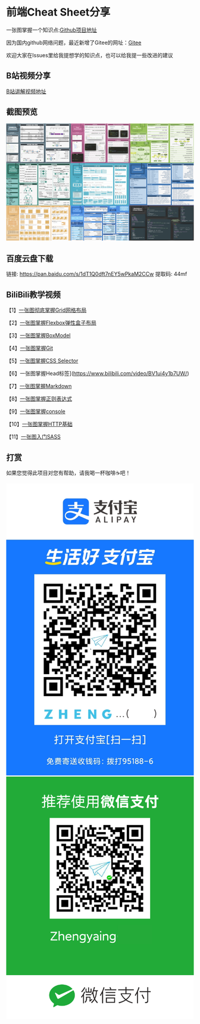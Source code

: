 # 前端Cheat Sheet分享

一张图掌握一个知识点:[Github项目地址](https://github.com/wangzhengya/cheatsheet)

因为国内github网络问题，最近新增了Gitee的网址：[Gitee](https://gitee.com/zhengyaing/cheatsheet)

欢迎大家在Issues里给我提想学的知识点，也可以给我提一些改进的建议

## B站视频分享

[B站讲解视频地址](https://space.bilibili.com/503792864)

## 截图预览

![预览](image/preview.png)

## 百度云盘下载

链接: https://pan.baidu.com/s/1dT1Q0dft7nEY5wPkaM2CCw 提取码: 44mf

## BiliBili教学视频

【1】[一张图彻底掌握Grid网格布局](https://www.bilibili.com/video/BV1jA411h7sy/)

【2】[一张图掌握Flexbox弹性盒子布局](https://www.bilibili.com/video/BV1K64y1u7eb/)

【3】[一张图掌握BoxModel](https://www.bilibili.com/video/BV1ni4y1t7jK/)

【4】[一张图掌握Git](https://www.bilibili.com/video/BV1AZ4y1x7Do/)

【5】[一张图掌握CSS Selector](https://www.bilibili.com/video/BV1kk4y1R78f)

【6】一张图掌握Head标签](https://www.bilibili.com/video/BV1ui4y1b7UW/)

【7】[一张图掌握Markdown](https://www.bilibili.com/video/BV1sz411z7qd/)

【8】[一张图掌握正则表达式](https://www.bilibili.com/video/BV1jT4y137qt/)

【9】[一张图掌握console](https://www.bilibili.com/video/BV1oz4y1R7yu/)

【10】[一张图掌握HTTP基础](https://www.bilibili.com/video/BV1Ua4y1e7rC/)

【11】[一张图入门SASS](https://www.bilibili.com/video/BV1e5411W7jd)

## 打赏

如果您觉得此项目对您有帮助，请我喝一杯咖啡☕️吧！

![alipay](image/alipay.jpeg)
![wechat](image/wechatpay.png)

